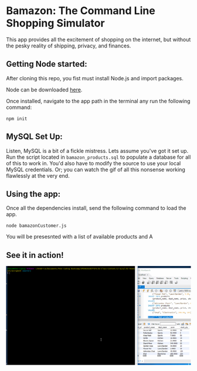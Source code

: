 # Bamazon: The Command Line Shopping Simulator

This app provides all the excitement of shopping on the internet, but without the pesky reality of shipping, privacy, and finances.

## Getting Node started:

After cloning this repo, you fist must install Node.js and import packages.

Node can be downloaded [here](https://nodejs.org/en/download/).

Once installed, navigate to the app path in the terminal any run the following command:

```
npm init
```

## MySQL Set Up:

Listen, MySQL is a bit of a fickle mistress. Lets assume you've got it set up. Run the script located in `bamazon_products.sql` to populate a database for all of this to work in. You'd also have to modify the source to use your local MySQL credentials. Or; you can watch the gif of all this nonsense working flawlessly at the very end.

## Using the app:

Once all the dependencies install, send the following command to load the app.

```
node bamazonCustomer.js
```

You will be presesnted with a list of available products and A

## See it in action!

![bamazon](https://github.com/alexszeliga/bamazon/blob/master/app-test.gif)
